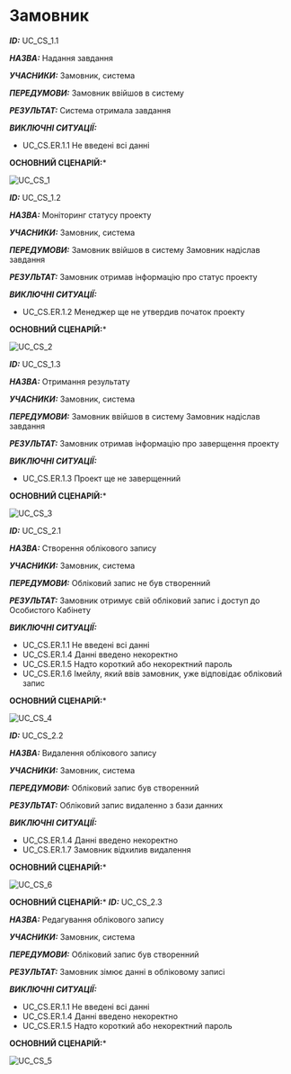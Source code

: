 # Замовник

***ID:*** UC_СS_1.1
    
***НАЗВА:*** Надання завдання
    
***УЧАСНИКИ:*** Замовник, система

***ПЕРЕДУМОВИ:*** Замовник ввійшов в систему

***РЕЗУЛЬТАТ:*** Система отримала завдання

***ВИКЛЮЧНІ СИТУАЦІЇ:*** 

- UC_CS.ER.1.1 Не введені всі данні

**ОСНОВНИЙ СЦЕНАРІЙ:***

![UC_СS_1](http://www.plantuml.com/plantuml/proxy?cache=no&src=https://raw.githubusercontent.com/l0releei/obd_project/master/src/uml/use_case/Customer/UC_CS_1.uml) 



***ID:*** UC_СS_1.2
    
***НАЗВА:*** Моніторинг статусу проекту
    
***УЧАСНИКИ:*** Замовник, система

***ПЕРЕДУМОВИ:*** 
Замовник ввійшов в систему
Замовник надіслав завдання

***РЕЗУЛЬТАТ:*** Замовник отримав інформацію про статус проекту

***ВИКЛЮЧНІ СИТУАЦІЇ:*** 

- UC_CS.ER.1.2 Менеджер ще не утвердив початок проекту

**ОСНОВНИЙ СЦЕНАРІЙ:***

![UC_СS_2](http://www.plantuml.com/plantuml/proxy?cache=no&src=https://raw.githubusercontent.com/l0releei/obd_project/master/src/uml/use_case/Customer/UC_CS_2.uml) 



***ID:*** UC_СS_1.3
    
***НАЗВА:*** Отримання результату
    
***УЧАСНИКИ:*** Замовник, система

***ПЕРЕДУМОВИ:*** 
Замовник ввійшов в систему
Замовник надіслав завдання

***РЕЗУЛЬТАТ:*** Замовник отримав інформацію про заверщення проекту

***ВИКЛЮЧНІ СИТУАЦІЇ:*** 

- UC_CS.ER.1.3 Проект ще не заверщенний

**ОСНОВНИЙ СЦЕНАРІЙ:***

![UC_СS_3](http://www.plantuml.com/plantuml/proxy?cache=no&src=https://raw.githubusercontent.com/l0releei/obd_project/master/src/uml/use_case/Customer/UC_CS_3.uml)



***ID:*** UC_СS_2.1
    
***НАЗВА:*** Створення облікового запису
    
***УЧАСНИКИ:*** Замовник, система

***ПЕРЕДУМОВИ:*** Обліковий запис не був створенний

***РЕЗУЛЬТАТ:*** Замовник отримує свій обліковий запис і доступ до Особистого Кабінету

***ВИКЛЮЧНІ СИТУАЦІЇ:*** 

- UC_CS.ER.1.1 Не введені всі данні
- UC_CS.ER.1.4 Данні введено некоректно 
- UC_CS.ER.1.5 Надто короткий або некоректний пароль
- UC_CS.ER.1.6 Імейлу, який ввів замовник, уже відповідає обліковий запис

**ОСНОВНИЙ СЦЕНАРІЙ:***

![UC_CS_4](http://www.plantuml.com/plantuml/proxy?cache=no&src=https://raw.githubusercontent.com/l0releei/obd_project/master/src/uml/use_case/Customer/UC_CS_4.uml)



***ID:*** UC_СS_2.2
    
***НАЗВА:*** Видалення облікового запису
    
***УЧАСНИКИ:*** Замовник, система

***ПЕРЕДУМОВИ:*** Обліковий запис був створенний

***РЕЗУЛЬТАТ:*** Обліковий запис видаленно з бази данних

***ВИКЛЮЧНІ СИТУАЦІЇ:*** 

- UC_CS.ER.1.4 Данні введено некоректно
- UC_CS.ER.1.7 Замовник відхилив видалення

**ОСНОВНИЙ СЦЕНАРІЙ:***

![UC_СS_6](http://www.plantuml.com/plantuml/proxy?cache=no&src=https://raw.githubusercontent.com/l0releei/obd_project/master/src/uml/use_case/Customer/UC_CS_6.uml)



**ОСНОВНИЙ СЦЕНАРІЙ:***
***ID:*** UC_СS_2.3
    
***НАЗВА:*** Редагування облікового запису
    
***УЧАСНИКИ:*** Замовник, система

***ПЕРЕДУМОВИ:*** Обліковий запис був створенний

***РЕЗУЛЬТАТ:*** Замовник зімює данні в обліковому записі

***ВИКЛЮЧНІ СИТУАЦІЇ:*** 

- UC_CS.ER.1.1 Не введені всі данні
- UC_CS.ER.1.4 Данні введено некоректно 
- UC_CS.ER.1.5 Надто короткий або некоректний пароль


**ОСНОВНИЙ СЦЕНАРІЙ:***

![UC_СS_5](http://www.plantuml.com/plantuml/proxy?cache=no&src=https://raw.githubusercontent.com/l0releei/obd_project/master/src/uml/use_case/Customer/UC_CS_6.uml)



